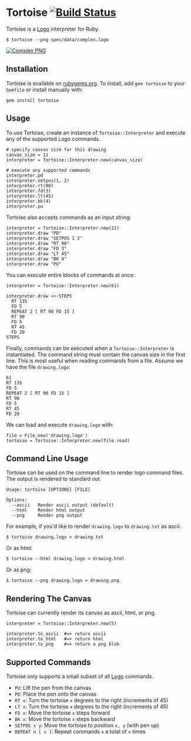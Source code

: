 Tortoise [![Build Status](https://secure.travis-ci.org/huntca/tortoise.png)](http://travis-ci.org/huntca/tortoise)
========
[logo]: http://en.wikipedia.org/wiki/Logo_(programming_language) "Logo Programming Language"
[rubygems]: https://rubygems.org/ "Rubygems"

Tortoise is a [Logo][logo] interpreter for Ruby.

    $ tortoise --png spec/data/complex.logo

[![Complex PNG](https://raw.github.com/huntca/tortoise/master/spec/data/complex.png)](https://github.com/huntca/tortoise/blob/master/spec/data/complex.logo)

Installation
------------
Tortoise is available on [rubygems.org][rubygems]. To install, add
`gem tortoise` to your `Gemfile` or install manually with:

    gem install tortoise

Usage
-----
To use Tortoise, create an instance of `Tortoise::Interpreter` and execute
any of the supported Logo commands.

    # specify canvas size for this drawing
    canvas_size = 11
    interpreter = Tortoise::Interpreter.new(canvas_size)

    # execute any supported commands
    interpreter.pd
    interpreter.setpos(1, 2)
    interpreter.rt(90)
    interpreter.fd(3)
    interpreter.lt(45)
    interpreter.bk(4)
    interpreter.pu

Tortoise also accepts commands as an input string:

    interpreter = Tortoise::Interpreter.new(11)
    interpreter.draw "PD"
    interpreter.draw "SETPOS 1 2"
    interpreter.draw "RT 90"
    interpreter.draw "FD 3"
    interpreter.draw "LT 45"
    interpreter.draw "BK 4"
    interpreter.draw "PU"

You can execute entire blocks of commands at once:

    interpreter = Tortoise::Interpreter.new(61)

    interpreter.draw <<-STEPS
      RT 135
      FD 5
      REPEAT 2 [ RT 90 FD 15 ]
      RT 90
      FD 5
      RT 45
      FD 20
    STEPS

Finally, commands can be executed when a `Tortoise::Interpreter` is
instantiated. The command string must contain the canvas size in the
first line. This is most useful when reading commands from a file.
Assume we have the file `drawing.logo`:

    61
    RT 135
    FD 5
    REPEAT 2 [ RT 90 FD 15 ]
    RT 90
    FD 5
    RT 45
    FD 20

We can load and execute `drawing.logo` with:

    file = File.new('drawing.logo')
    tortoise = Tortoise::Interpreter.new(file.read)

Command Line Usage
------------------
Tortoise can be used on the command line to render logo command files. The
output is rendered to standard out.

    Usage: tortoise [OPTIONS] [FILE]

    Options:
      --ascii   Render ascii output (default)
      --html    Render html output
      --png     Render png output

For example, if you'd like to render `drawing.logo` to `drawing.txt` as ascii:

    $ tortoise drawing.logo > drawing.txt

Or as html:

    $ tortoise --html drawing.logo > drawing.html

Or as png:

    $ tortoise --png drawing.logo > drawing.png

Rendering The Canvas
--------------------
Tortoise can currently render its canvas as ascii, html, or png.

    interpreter = Tortoise::Interpreter.new(5)

    interpreter.to_ascii  #=> return ascii
    interpreter.to_html   #=> return html
    interpreter.to_png    #=> return a png blob

Supported Commands
------------------
Tortoise only supports a small subset of all [Logo][logo] commands.

- `PU`: Lift the pen from the canvas
- `PD`: Place the pen onto the canvas
- `RT x`: Turn the tortoise `x` degrees to the right (increments of 45)
- `LT x`: Turn the tortoise `x` degrees to the right (increments of 45)
- `FD x`: Move the tortoise `x` steps forward
- `BK x`: Move the tortoise `x` steps backward
- `SETPOS x y`: Move the tortoise to position `x, y` (with pen up)
- `REPEAT n [ x ]`: Repeat commands `x` a total of `n` times
